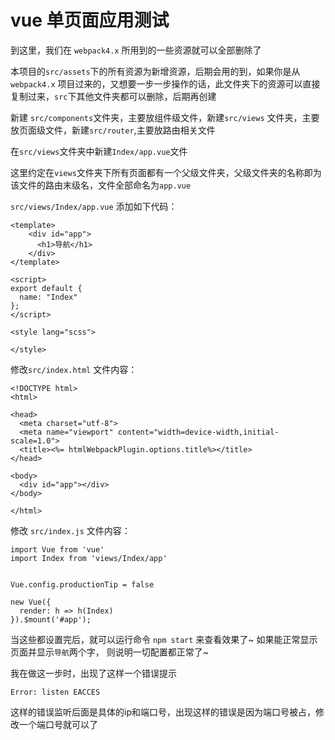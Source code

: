 # vue 单页面应用测试

到这里，我们在 `webpack4.x` 所用到的一些资源就可以全部删除了

本项目的`src/assets`下的所有资源为新增资源，后期会用的到，如果你是从 `webpack4.x` 项目过来的，又想要一步一步操作的话，此文件夹下的资源可以直接复制过来，`src`下其他文件夹都可以删除，后期再创建

新建 `src/components`文件夹，主要放组件级文件，新建`src/views` 文件夹，主要放页面级文件，新建`src/router`,主要放路由相关文件

在`src/views`文件夹中新建`Index/app.vue`文件

这里约定在`views`文件夹下所有页面都有一个父级文件夹，父级文件夹的名称即为该文件的路由末级名，文件全部命名为`app.vue`

`src/views/Index/app.vue` 添加如下代码：

```
<template>
    <div id="app">
      <h1>导航</h1>
    </div>
</template>

<script>
export default {
  name: "Index"
};
</script>

<style lang="scss">

</style>

```

修改`src/index.html` 文件内容：

```
<!DOCTYPE html>
<html>

<head>
  <meta charset="utf-8">
  <meta name="viewport" content="width=device-width,initial-scale=1.0">
  <title><%= htmlWebpackPlugin.options.title%></title>
</head>

<body>
  <div id="app"></div>
</body>

</html>
```

修改 `src/index.js` 文件内容：

```
import Vue from 'vue'
import Index from 'views/Index/app'


Vue.config.productionTip = false

new Vue({
  render: h => h(Index)
}).$mount('#app');
```

当这些都设置完后，就可以运行命令 `npm start` 来查看效果了~ 如果能正常显示页面并显示`导航`两个字， 则说明一切配置都正常了~

我在做这一步时，出现了这样一个错误提示

```
Error: listen EACCES 
```

这样的错误监听后面是具体的ip和端口号，出现这样的错误是因为端口号被占，修改一个端口号就可以了